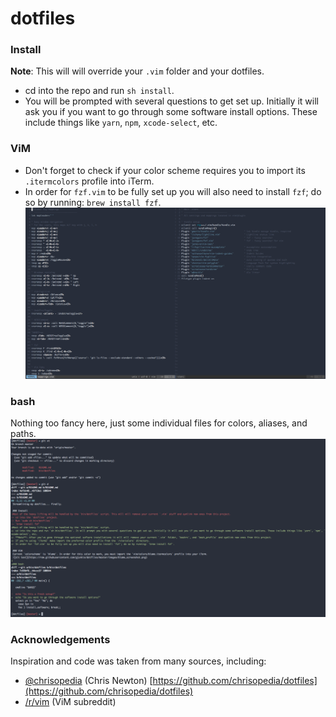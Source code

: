 # dotfiles

### Install
**Note**: This will will override your `.vim` folder and your dotfiles.
- cd into the repo and run `sh install`.
- You will be prompted with several questions to get set up. Initially it will ask you if you want to go through some software install options. These include things like `yarn`, `npm`, `xcode-select`, etc.

### ViM
- Don't forget to check if your color scheme requires you to import its `.itermcolors` profile into iTerm.
- In order for `fzf.vim` to be fully set up you will also need to install `fzf`; do so by running: `brew install fzf`.
![vim theme](https://raw.githubusercontent.com/gjunkie/dotfiles/master/images/vim_theme2.png)

### bash
Nothing too fancy here, just some individual files for colors, aliases, and paths.
![bash theme](https://raw.githubusercontent.com/gjunkie/dotfiles/master/images/bash.png)

### Acknowledgements 
Inspiration and code was taken from many sources, including:
- [@chrisopedia](https://github.com/chrisopedia/) (Chris Newton) [https://github.com/chrisopedia/dotfiles](https://github.com/chrisopedia/dotfiles)
- [/r/vim](https://www.reddit.com/r/vim/) (ViM subreddit)
